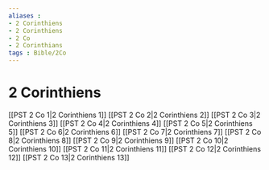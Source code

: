 ```yaml
---
aliases : 
- 2 Corinthiens
- 2 Corinthiens
- 2 Co
- 2 Corinthians
tags : Bible/2Co
---
```


# 2 Corinthiens

[[PST 2 Co 1|2 Corinthiens 1]]
[[PST 2 Co 2|2 Corinthiens 2]]
[[PST 2 Co 3|2 Corinthiens 3]]
[[PST 2 Co 4|2 Corinthiens 4]]
[[PST 2 Co 5|2 Corinthiens 5]]
[[PST 2 Co 6|2 Corinthiens 6]]
[[PST 2 Co 7|2 Corinthiens 7]]
[[PST 2 Co 8|2 Corinthiens 8]]
[[PST 2 Co 9|2 Corinthiens 9]]
[[PST 2 Co 10|2 Corinthiens 10]]
[[PST 2 Co 11|2 Corinthiens 11]]
[[PST 2 Co 12|2 Corinthiens 12]]
[[PST 2 Co 13|2 Corinthiens 13]]
